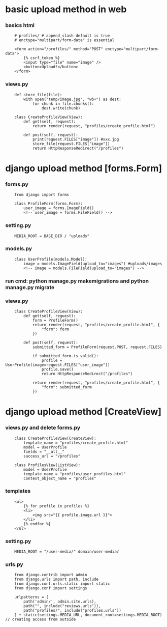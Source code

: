 # basic upload method in web
### basics html
        # profiles/ # append_slash default is true
        # enctype="multipart/form-data" is essential

        <form action="/profiles/" method="POST" enctype="multipart/form-data">
            {% csrf_token %}
            <input type="file" name="image" />
            <button>Upload!</button>
        </form>

### views.py

        def store_file(file):
            with open("temp/image.jpg", "wb+") as dest:
                for chunk in file.chunks():
                    dest.write(chunk)

        class CreateProfileView(View):
            def get(self, request):
                return render(request, "profiles/create_profile.html")

            def post(self, request):
                print(request.FILES["image"]) #xxx.jpg
                store_file(request.FILES["image"])
                return HttpResponseRedirect("/profiles")


# django upload method [forms.Form]

### forms.py


        from django import forms

        class ProfileForm(forms.Form):
            user_image = forms.ImageField()
            <!-- user_image = forms.FileField() -->


### setting.py

        MEDIA_ROOT = BASE_DIR / "uploads" 


### models.py
        class UserProfile(models.Model):
            image = models.ImageField(upload_to="images") #uploads/images
            <!-- image = models.FileField(upload_to="images") -->

### run cmd: python manage.py makemigrations and  python manage.py migrate

### views.py

        class CreateProfileView(View):
            def get(self, request):
                form = ProfileForm()
                return render(request, "profiles/create_profile.html", {
                    "form": form
                })

            def post(self, request):
                submitted_form = ProfileForm(request.POST, request.FILES)

                if submitted_form.is_valid():
                    profile = UserProfile(image=request.FILES["user_image"])
                    profile.save()
                    return HttpResponseRedirect("/profiles")
                
                return render(request, "profiles/create_profile.html", {
                    "form": submitted_form
                })

# django upload method [CreateView]

### views.py and delete forms.py


        class CreateProfileView(CreateView):
            template_name = "profiles/create_profile.html"
            model = UserProfile
            fields = "__all__"
            success_url = "/profiles"

        class ProfilesView(ListView):
            model = UserProfile
            template_name = "profiles/user_profiles.html"
            context_object_name = "profiles"

### templates


        <ul>
            {% for profile in profiles %}
            <li>
                <img src="{{ profile.image.url }}">
            </li>
            {% endfor %}
        </ul>

### setting.py

        MEDIA_ROOT = "/user-media/" domain/user-media/

### urls.py

        from django.contrib import admin
        from django.urls import path, include
        from django.conf.urls.static import static
        from django.conf import settings

        urlpatterns = [
            path('admin/', admin.site.urls),
            path("", include("reviews.urls")),
            path("profiles/", include("profiles.urls"))
        ] + static(settings.MEDIA_URL, document_root=settings.MEDIA_ROOT) // creating access from outside